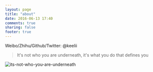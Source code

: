 ```yaml
---
layout: page
title: "about"
date: 2016-06-13 17:40
comments: true
sharing: false
footer: true
---
```


Weibo/Zhihu/Github/Twitter: @keelii


> It's not who you are underneath, it's what you do that defines you

![its-not-who-you-are-underneath](https://cloud.githubusercontent.com/assets/458894/16028581/3ab00498-3213-11e6-9b50-158fb84ed156.jpg)
